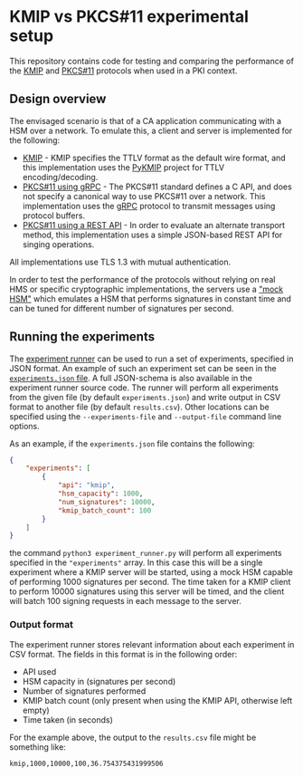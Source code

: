# KMIP vs PKCS#11 experimental setup

This repository contains code for testing and comparing the performance of the
[KMIP](https://en.wikipedia.org/wiki/KMIP) and
[PKCS#11](https://en.wikipedia.org/wiki/PKCS_11) protocols when used in a PKI context.

## Design overview
The envisaged scenario is that of a CA application communicating with a HSM over a network.
To emulate this, a client and server is implemented for the following:
* [KMIP](./src/kmip_api.py) - KMIP specifies the TTLV format as the default wire format,
  and this implementation uses the [PyKMIP](https://github.com/OpenKMIP/PyKMIP/)
  project for TTLV encoding/decoding.
* [PKCS#11 using gRPC](./src/grpc_api.py) - The PKCS#11 standard defines a C API, and does not
  specify a canonical way to use PKCS#11 over a network. This implementation uses
  the [gRPC](https://grpc.io/) protocol to transmit messages using protocol buffers.
* [PKCS#11 using a REST API](./src/rest_api.py) - In order to evaluate an alternate
  transport method, this implementation uses a simple JSON-based REST API for singing operations.

All implementations use TLS 1.3 with mutual authentication.

In order to test the performance of the protocols without relying on real HMS or specific
cryptographic implementations, the servers use a ["mock HSM"](./src/mock_hsm.py) which
emulates a HSM that performs signatures in constant time and can be tuned for different
number of signatures per second.

## Running the experiments
The [experiment runner](./src/experiment_runner.py) can be used to run a set of experiments,
specified in JSON format. An example of such an experiment set can be seen in
the [`experiments.json` file](./src/experiments.json). A full JSON-schema is also available in
the experiment runner source code. The runner will perform all experiments from the given file
(by default `experiments.json`) and write output in CSV format to another file
(by default `results.csv`). Other locations can be specified using the `--experiments-file`
and `--output-file` command line options.

As an example, if the `experiments.json` file contains the following:
```json
{
    "experiments": [
        {
            "api": "kmip",
            "hsm_capacity": 1000,
            "num_signatures": 10000,
            "kmip_batch_count": 100
        }
    ]
}
```
the command `python3 experiment_runner.py` will perform all experiments specified in
the `"experiments"` array. In this case this will be a single experiment where a KMIP
server will be started, using a mock HSM capable of performing 1000 signatures per
second. The time taken for a KMIP client to perform 10000 signatures using this server
will be timed, and the client will batch 100 signing requests in each message to the server.

### Output format
The experiment runner stores relevant information about each experiment in CSV format.
The fields in this format is in the following order:
* API used
* HSM capacity in (signatures per second)
* Number of signatures performed
* KMIP batch count (only present when using the KMIP API, otherwise left empty)
* Time taken (in seconds)

For the example above, the output to the `results.csv` file might be something like:
```
kmip,1000,10000,100,36.754375431999506
```
